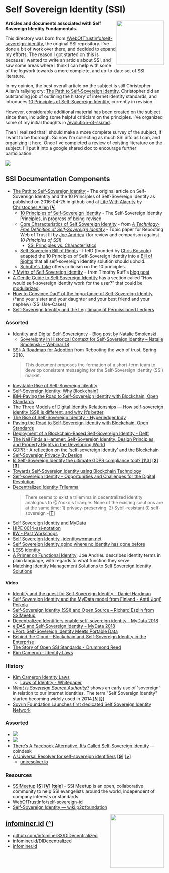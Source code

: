 # Self Sovereign Identity (SSI) 
<a href="https://infominer.id"><img src="https://infominer.id/images/infominer.png" align="right" width="150" height="140"></a>
**Articles and documents associated with Self Sovereign Identity Fundamentals.**

This directory was born from [/WebOfTrustInfo/self-sovereign-identity](https://github.com/WebOfTrustInfo/self-sovereign-identity), the original SSI repository. I've done a bit of work over there, and decided to expand my efforts. The reason I got started on this is because I wanted to write an article about SSI, and saw some areas where I think I can help with some of the legwork towards a more complete, and up-to-date set of SSI literature.

In my opinion, the best overall article on the subject is still Christopher Allen's rallying cry: [The Path to Self-Sovereign Identity](https://github.com/WebOfTrustInfo/self-sovereign-identity/blob/master/ThePathToSelf-SovereignIdentity.md). Christopher did an outstanding job of outlining the history of internet identity standards, and introduces [10 Principles of Self-Sovereign Identity](https://github.com/WebOfTrustInfo/self-sovereign-identity/blob/master/self-sovereign-identity-principles.md), currently in revision. 

However, considerable additional material has been created on the subject since then, including some helpful criticism on the principles. I've organized some of my initial thoughts in [/evolution-of-ssi.md](evolution-of-ssi.md).

Then I realized that I should make a more complete survey of the subject, if I want to be thorough. So now I'm collecting as much SSI info as I can, and organizing it here. Once I've completed a review of existing literature on the subject, I'll put it into a google shared doc to encourage further participation. 

![](http://imgur.com/3zz62kpl.png)


## SSI Documentation Components

* [The Path to Self-Sovereign Identity](https://github.com/WebOfTrustInfo/self-sovereign-identity/blob/master/ThePathToSelf-SovereignIdentity.md) - The original article on Self-Sovereign Identity and the 10 Principles of Self-Sovereign Identity as published on 2016-04-25 in github and at [Life With Alacrity](http://www.lifewithalacrity.com/2016/04/the-path-to-self-soverereign-identity.html) by [Christopher Allen](http://www.github.com/christophera) [[**ϟ**](https://www.coindesk.com/path-self-sovereign-identity/amp/)]
  * [10 Principles of Self-Sovereign Identity](https://github.com/WebOfTrustInfo/self-sovereign-identity/blob/master/self-sovereign-identity-principles.md) - The Self-Sovereign Identity Principles, in progress of being revised.
  * [Core Characteristics of Self Sovereign Identity](https://github.com/WebOfTrustInfo/self-sovereign-identity/blob/master/characteristics-of-sovereign-identity.md) - from *[A Technlogy-Free Definition of Self-Sovereign Identity](https://github.com/jandrieu/rebooting-the-web-of-trust-fall2016/raw/master/topics-and-advance-readings/a-technology-free-definition-of-self-sovereign-identity.pdf)* - Topic paper for Rebooting Web of Trust III by [Joe Andrieu](http://www.github.com/jandrieu) (for review and comparison against *10 Principles of SSI*)
    * [SSI Principles vs. Characteristics](ssi-principles-vs-characteristics.md)
  * [Self-Sovereign Bill of Rights](https://github.com/WebOfTrustInfo/self-sovereign-identity/blob/master/self-sovereign-identity-bill-of-rights.md) - lifeID (founded by [Chris Boscolo](https://github.com/cboscolo)) adapted the 10 Principles of Self-Sovereign Identity into a [Bill of Rights](https://medium.com/@lifeID_io/lifeid-self-sovereign-identity-bill-of-rights-d2acafa1de8b) that all self-sovereign identity solution should uphold.
  * [Schutte's Take](https://github.com/WebOfTrustInfo/self-sovereign-identity/blob/master/Schutte-on-SSI.md) offers criticism on the 10 principles.
* [7 Myths of Self Sovereign Identity](https://github.com/WebOfTrustInfo/self-sovereign-identity/blob/master/7-myths-of-self-sovereign-identity.md) - from Timothy Ruff's [blog post](https://medium.com/evernym/7-myths-of-self-sovereign-identity-67aea7416b1).
* [A Gentle Guide to Self Sovereign Identity](https://bitsonblocks.net/2017/05/17/gentle-introduction-self-sovereign-identity/) has a section called "How would self-sovereign identity work for the user?" that could be [modularized](https://github.com/infominer33/awesome-decentralized-id/blob/master/self-sovereign-identity/user-experience.md).
* [How to Convince Dad* of the Importance of Self-Sovereign Identity](https://github.com/WebOfTrustInfo/rwot7/blob/master/final-documents/convincing-dad.md) (\*and your sister and your daughter and your best friend and your nephew) (SSI Use-Cases)
* [Self-Sovereign Identity and the Legitimacy of Permissioned Ledgers](http://www.windley.com/archives/2016/09/self-sovereign_identity_and_the_legitimacy_of_permissioned_ledgers.shtml)

### Assorted

* [Identity and Digital Self-Sovereignty](https://medium.com/learning-machine-blog/identity-and-digital-self-sovereignty-1f3faab7d9e3#.3jcgvnbok) - Blog post by [Natalie Smolenski](https://medium.com/@nsmolenski)
  * [Sovereignty in Historical Context for Self-Sovereign Identity – Natalie Smolenski – Webinar 18](http://ssimeetup.org/sovereignty-historical-context-self-sovereign-identity-natalie-smolenski-webinar-18/)
* [SSI: A Roadmap for Adoption](https://github.com/WebOfTrustInfo/rebooting-the-web-of-trust-spring2018/blob/master/final-documents/a-roadmap-for-ssi.md) from Rebooting the web of trust, Spring 2018. 
  > This document proposes the formation of a short-term team to develop consistent messaging for the Self-Sovereign Identity (SSI) market.
* [Inevitable Rise of Self-Sovereign Identity](https://sovrin.org/wp-content/uploads/2018/03/The-Inevitable-Rise-of-Self-Sovereign-Identity.pdf)
* [Self-Sovereign Identity: Why Blockchain?](https://www.ibm.com/blogs/blockchain/2018/06/self-sovereign-identity-why-blockchain/)
* [IBM-Paving the Road to Self-Sovereign Identity with Blockchain, Open Standards](https://www.ibm.com/blogs/think/2017/10/self-sovereign-id-blockchain/)
* [The Three Models of Digital Identity Relationships — How self-sovereign identity (SSI) is different, and why it’s better](https://medium.com/evernym/the-three-models-of-digital-identity-relationships-ca0727cb5186) 
* [The Rise of Self-Sovereign Identity - Hyperledger Indy](https://wso2.com/blog/research/the-rise-of-self-sovereign-identity-hyperledger-indy)
* [Paving the Road to Self-Sovereign Identity with Blockchain, Open Standards](https://www.ibm.com/blogs/think/2017/10/self-sovereign-id-blockchain/)
* [Deployment of a Blockchain-Based Self-Sovereign Identity - Delft](https://arxiv.org/pdf/1806.01926.pdf)
* [The Nail Finds a Hammer: Self-Sovereign Identity, Design Principles, and Property Rights in the Developing World](https://www.newamerica.org/future-property-rights/reports/nail-finds-hammer/)
* [GDPR - A reflection on the 'self-sovereign identity' and the Blockchain](https://www.linkedin.com/pulse/gdpr-reflection-self-sovereign-identity-blockchain-nicolas-ameye/)
* [Self-Sovereign Privacy By Design](https://github.com/sovrin-foundation/protocol/blob/master/self_sovereign_privacy_by_design_v1.md)
* [Is Self-Sovereign Identity the ultimate GDPR compliance tool? [1\3]](https://medium.com/evernym/is-self-sovereign-identity-ssi-the-ultimate-gdpr-compliance-tool-9d8110752f89) [[**2**](https://medium.com/evernym/is-self-sovereign-identity-ssi-the-ultimate-gdpr-compliance-tool-40db94c1c437)] [[**3**](https://medium.com/evernym/is-self-sovereign-identity-ssi-the-ultimate-gdpr-compliance-tool-7296a3b07769)]
* [Towards Self-Sovereign Identity using Blockchain Technology](https://essay.utwente.nl/71274/1/Baars_MA_BMS.pdf)
* [Self-sovereign Identity –	Opportunities and Challenges for the Digital Revolution](https://arxiv.org/pdf/1712.01767.pdf)
* [Decentralized Identity Trilemma](http://maciek.blog/DecentralizedIDentity-trilemma/)
   >There seems to exist a trilemma in decentralized identity analogous to @Zooko's triangle. None of the existing solutions are at the same time: 1) privacy-preserving, 2) Sybil-resistant 3) self-sovereign -[[**T**](https://twitter.com/MaciekLaskus/status/1031859093072424960)]
* [Self Sovereign Identity and MyData](https://medium.com/@apoikola/self-sovereign-identity-and-mydata-e1f996a9451)
* [HIPE 0014-ssi-notation](https://github.com/hyperledger/indy-hipe/tree/master/text/0014-ssi-notation)
* [IIW - Past Workshops](https://internetidentityworkshop.com/past-workshops/)
* [Self Sovereign Identity -identitywoman.net](https://identitywoman.net/self-sovereign-identity/)
* [Self Sovereign Identity going where no identity has gone before](https://www.brighttalk.com/webcast/16693/342423/self-sovereign-identity-going-where-no-identity-has-gone-before)
* [LESS identity](https://medium.com/@trbouma/less-identity-65f65d87f56b)
* [A Primer on Functional Identity](https://github.com/WebOfTrustInfo/rebooting-the-web-of-trust-fall2017/blob/master/topics-and-advance-readings/functional-identity-primer.md); Joe Andrieu describes identity terms in plain language, with regards to what function they serve.
* [Matching Identity Management Solutions to Self Sovereign Identity Solutions](https://www.slideshare.net/TommyKoens/matching-identity-management-solutions-to-selfsovereign-identity-principles)



#### Video

* [Identity and the quest for Self Sovereign Identity - Daniel Hardman](https://www.youtube.com/watch?v=iqmY_h49vPs)
* [Self Sovereign Identity and the MyData model from Finland - Antti 'Jogi' Poikola](https://www.youtube.com/watch?v=amq88XmWaNs)
* [Self-Sovereign Identity (SSI) and Open Source – Richard Esplin from SSIMeetup](http://ssimeetup.org/self-sovereign-identity-ssi-open-source-richard-esplin-webinar-16/)
* [Decentralized Identifiers enable self-sovereign identity - MyData 2018](https://www.youtube.com/watch?v=KsIM0zq37fU)
* [eIDAS and Self-Sovereign Identity - MyData 2018](https://www.youtube.com/watch?v=AHa175AEVVs)
* [uPort: Self-Sovereign Identity Meets Portable Data](https://www.youtube.com/watch?v=hBIragrwqYc)
* [Behind the Cloud—Blockchain and Self-Sovereign Identity in the Enterprise](https://www.youtube.com/watch?v=wSdm2-18Z2g)
* [The Story of Open SSI Standards - Drummond Reed](https://www.youtube.com/watch?v=RllH91rcFdE&feature=youtu.be&t=4m30s)
* [Kim Cameron - Identity Laws](https://channel9.msdn.com/Blogs/scobleizer/Kim-Cameron-Identity-Laws)

### History

* [Kim Cameron Identity Laws](https://channel9.msdn.com/Blogs/scobleizer/Kim-Cameron-Identity-Laws)
  * [Laws of Identity - Whitepaper](https://web.archive.org/web/20080814163727/http://www.identityblog.com/stories/2004/12/09/thelaws.html)
*  [*What is Sovereign Source Authority?*](https://www.moxytongue.com/2012/02/what-is-sovereign-source-authority.html) shows an early use of 'sovereign' in relation to our internet identities. The term "Self Sovereign Identity" started becoming widely used in 2014.[[**ϟ**](https://www.tokencommons.org/Windhover-Principles-for-Digital-Identity-Trust-Data.html)][[**ϟ**](https://hubculture.com/hubs/47/news/689/)]
* [Sovrin Foundation Launches first dedicated Self Sovereign Identity Network](https://www.prnewswire.com/news-releases/sovrin-foundation-launches-first-dedicated-self-sovereign-identity-network-300336702.html) 



### Assorted

* <a href="https://twitter.com/ChristopherA/status/989120215702261761?ref_src=twsrc%5Etfw"><img src="https://i.imgur.com/f3FlznM.png"/></a>
* <a href="https://twitter.com/VitalikButerin/status/1072160446180810752"><img src="https://i.imgur.com/tNvN7vV.png"/></a>
* [There’s A Facebook Alternative, It’s Called Self-Sovereign Identity](https://www.coindesk.com/theres-alternative-facebook-called-self-sovereign-identity) —coindesk
* [A Universal Resolver for self-sovereign identifiers](https://medium.com/DecentralizedIDentity/a-universal-resolver-for-self-sovereign-identifiers-48e6b4a5cc3c) [[**G**](https://github.com/DecentralizedIDentity/universal-resolver)] [[**>**](#Decentralized-Identity-Foundation)]
  * [uniresolver.io](https://uniresolver.io/)


### Resources

* [SSIMeetup](http://ssimeetup.org/) [[**S**](https://www.slideshare.net/SSIMeetup/presentations)] [[**V**](https://www.youtube.com/channel/UCSqSTlKdbbCM1muGOhDa3Og)] [[**tele**](https://t.me/SSIMeetup)]
\- SSI Meetup is an open, collaborative community to help SSI evangelists around the world, independent of company interests or standards. 
* [WebOfTrustInfo/self-sovereign-id](https://github.com/WebOfTrustInfo/self-sovereign-identity)
* [Self-Sovereign Identity — wiki.p2pfoundation](https://wiki.p2pfoundation.net/Self-Sovereign_Identity)


<a href="https://infominer.id"><img src="https://infominer.id/android-chrome-256x256.png" align="right" width="170" height="170"/></a>

## [infominer.id](https://infominer.id)  ([**^**](#contents))
* [github.com/infominer33/DIDecentralized](https://github.com/infominer33/DIDecentralized)
* [infominer.id/DIDecentralized](https://infominer.id/DIDecentralized)
* [infominer.id](https://infominer.id)


